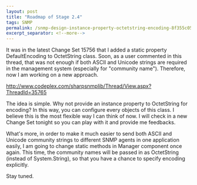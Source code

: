 ```yaml
---
layout: post
title: "Roadmap of Stage 2.4"
tags: SNMP
permalink: /snmp-design-instance-property-octetstring-encoding-8f355c053e9a
excerpt_separator: <!--more-->
---
```

It was in the latest Change Set 15756 that I added a static property DefaultEncoding to OctetString class. Soon, as a user commented in this thread, that was not enough if both ASCII and Unicode strings are required in the management system (especially for "community name"). Therefore, now I am working on a new approach.

http://www.codeplex.com/sharpsnmplib/Thread/View.aspx?ThreadId=35765
<!--more-->

The idea is simple. Why not provide an instance property to OctetString for encoding? In this way, you can configure every objects of this class. I believe this is the most flexible way I can think of now. I will check in a new Change Set tonight so you can play with it and provide me feedbacks.

What's more, in order to make it much easier to send both ASCII and Unicode community strings to different SNMP agents in one application easily, I am going to change static methods in Manager component once again. This time, the community names will be passed in as OctetString (instead of System.String), so that you have a chance to specify encoding explicitly.

Stay tuned.
